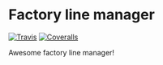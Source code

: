# Factory line manager
[![Travis][build-badge]][build]
[![Coveralls][coveralls-badge]][coveralls]

Awesome factory line manager!

[build-badge]: https://img.shields.io/travis/Assets/react_ci/master.png?style=flat-square
[build]: https://travis-ci.org/Assets/react_ci/

[coveralls-badge]: https://img.shields.io/coveralls/Assets/react_ci/master.png?style=flat-square
[coveralls]: https://coveralls.io/github/Assets/react_ci/